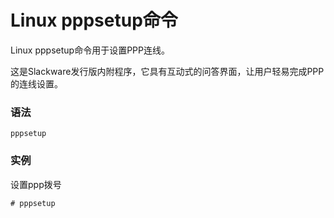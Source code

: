 # Linux pppsetup命令

Linux pppsetup命令用于设置PPP连线。

这是Slackware发行版内附程序，它具有互动式的问答界面，让用户轻易完成PPP的连线设置。

### 语法

    pppsetup

### 实例

设置ppp拨号

    # pppsetup